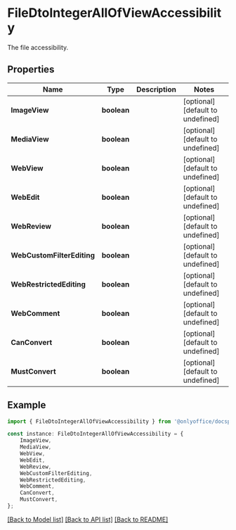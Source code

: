 # FileDtoIntegerAllOfViewAccessibility

The file accessibility.

## Properties

Name | Type | Description | Notes
------------ | ------------- | ------------- | -------------
**ImageView** | **boolean** |  | [optional] [default to undefined]
**MediaView** | **boolean** |  | [optional] [default to undefined]
**WebView** | **boolean** |  | [optional] [default to undefined]
**WebEdit** | **boolean** |  | [optional] [default to undefined]
**WebReview** | **boolean** |  | [optional] [default to undefined]
**WebCustomFilterEditing** | **boolean** |  | [optional] [default to undefined]
**WebRestrictedEditing** | **boolean** |  | [optional] [default to undefined]
**WebComment** | **boolean** |  | [optional] [default to undefined]
**CanConvert** | **boolean** |  | [optional] [default to undefined]
**MustConvert** | **boolean** |  | [optional] [default to undefined]

## Example

```typescript
import { FileDtoIntegerAllOfViewAccessibility } from '@onlyoffice/docspace-api-sdk';

const instance: FileDtoIntegerAllOfViewAccessibility = {
    ImageView,
    MediaView,
    WebView,
    WebEdit,
    WebReview,
    WebCustomFilterEditing,
    WebRestrictedEditing,
    WebComment,
    CanConvert,
    MustConvert,
};
```

[[Back to Model list]](../README.md#documentation-for-models) [[Back to API list]](../README.md#documentation-for-api-endpoints) [[Back to README]](../README.md)
